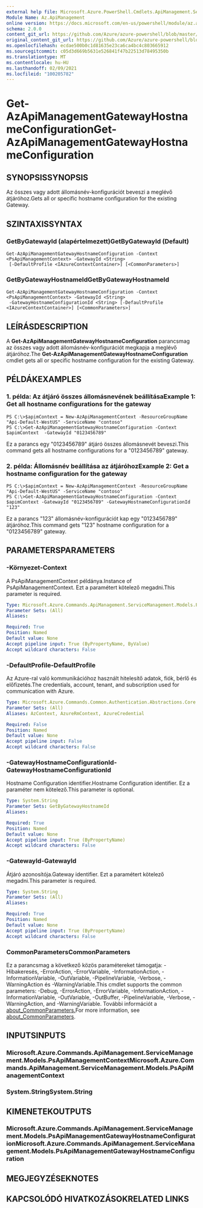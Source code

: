```yaml
---
external help file: Microsoft.Azure.PowerShell.Cmdlets.ApiManagement.ServiceManagement.dll-Help.xml
Module Name: Az.ApiManagement
online version: https://docs.microsoft.com/en-us/powershell/module/az.apimanagement/get-azapimanagementgatewayhostnameconfiguration
schema: 2.0.0
content_git_url: https://github.com/Azure/azure-powershell/blob/master/src/ApiManagement/ApiManagement/help/Get-AzApiManagementGatewayHostnameConfiguration.md
original_content_git_url: https://github.com/Azure/azure-powershell/blob/master/src/ApiManagement/ApiManagement/help/Get-AzApiManagementGatewayHostnameConfiguration.md
ms.openlocfilehash: ecdae500b0c1d81635e23ca6ca4bc4c803665912
ms.sourcegitcommit: c05d3d669b5631e526841f47b22513d78495350b
ms.translationtype: MT
ms.contentlocale: hu-HU
ms.lasthandoff: 02/09/2021
ms.locfileid: "100205782"
---
```

# <span data-ttu-id="6009d-101">Get-AzApiManagementGatewayHostnameConfiguration</span><span class="sxs-lookup"><span data-stu-id="6009d-101">Get-AzApiManagementGatewayHostnameConfiguration</span></span>

## <span data-ttu-id="6009d-102">SYNOPSIS</span><span class="sxs-lookup"><span data-stu-id="6009d-102">SYNOPSIS</span></span>
<span data-ttu-id="6009d-103">Az összes vagy adott állomásnév-konfigurációt beveszi a meglévő átjáróhoz.</span><span class="sxs-lookup"><span data-stu-id="6009d-103">Gets all or specific hostname configuration for the existing Gateway.</span></span>

## <span data-ttu-id="6009d-104">SZINTAXIS</span><span class="sxs-lookup"><span data-stu-id="6009d-104">SYNTAX</span></span>

### <span data-ttu-id="6009d-105">GetByGatewayId (alapértelmezett)</span><span class="sxs-lookup"><span data-stu-id="6009d-105">GetByGatewayId (Default)</span></span>
```
Get-AzApiManagementGatewayHostnameConfiguration -Context <PsApiManagementContext> -GatewayId <String>
 [-DefaultProfile <IAzureContextContainer>] [<CommonParameters>]
```

### <span data-ttu-id="6009d-106">GetByGatewayHostnameId</span><span class="sxs-lookup"><span data-stu-id="6009d-106">GetByGatewayHostnameId</span></span>
```
Get-AzApiManagementGatewayHostnameConfiguration -Context <PsApiManagementContext> -GatewayId <String>
 -GatewayHostnameConfigurationId <String> [-DefaultProfile <IAzureContextContainer>] [<CommonParameters>]
```

## <span data-ttu-id="6009d-107">LEÍRÁS</span><span class="sxs-lookup"><span data-stu-id="6009d-107">DESCRIPTION</span></span>
<span data-ttu-id="6009d-108">A **Get-AzApiManagementGatewayHostnameConfiguration** parancsmag az összes vagy adott állomásnév-konfigurációt megkapja a meglévő átjáróhoz.</span><span class="sxs-lookup"><span data-stu-id="6009d-108">The **Get-AzApiManagementGatewayHostnameConfiguration** cmdlet gets all or specific hostname configuration for the existing Gateway.</span></span>

## <span data-ttu-id="6009d-109">PÉLDÁK</span><span class="sxs-lookup"><span data-stu-id="6009d-109">EXAMPLES</span></span>

### <span data-ttu-id="6009d-110">1. példa: Az átjáró összes állomásnevének beállítása</span><span class="sxs-lookup"><span data-stu-id="6009d-110">Example 1: Get all hostname configurations for the gateway</span></span>
```
PS C:\>$apimContext = New-AzApiManagementContext -ResourceGroupName "Api-Default-WestUS" -ServiceName "contoso"
PS C:\>Get-AzApiManagementGatewayHostnameConfiguration -Context $apimContext  -GatewayId "0123456789"
```

<span data-ttu-id="6009d-111">Ez a parancs egy "0123456789" átjáró összes állomásnevét beveszi.</span><span class="sxs-lookup"><span data-stu-id="6009d-111">This command gets all hostname configurations for a "0123456789" gateway.</span></span>

### <span data-ttu-id="6009d-112">2. példa: Állomásnév beállítása az átjáróhoz</span><span class="sxs-lookup"><span data-stu-id="6009d-112">Example 2: Get a hostname configuration for the gateway</span></span>
```
PS C:\>$apimContext = New-AzApiManagementContext -ResourceGroupName "Api-Default-WestUS" -ServiceName "contoso"
PS C:\>Get-AzApiManagementGatewayHostnameConfiguration -Context $apimContext -GatewayId "0123456789" -GatewayHostnameConfigurationId "123"
```

<span data-ttu-id="6009d-113">Ez a parancs "123" állomásnév-konfigurációt kap egy "0123456789" átjáróhoz.</span><span class="sxs-lookup"><span data-stu-id="6009d-113">This command gets "123" hostname configuration for a "0123456789" gateway.</span></span>

## <span data-ttu-id="6009d-114">PARAMETERS</span><span class="sxs-lookup"><span data-stu-id="6009d-114">PARAMETERS</span></span>

### <span data-ttu-id="6009d-115">-Környezet</span><span class="sxs-lookup"><span data-stu-id="6009d-115">-Context</span></span>
<span data-ttu-id="6009d-116">A PsApiManagementContext példánya.</span><span class="sxs-lookup"><span data-stu-id="6009d-116">Instance of PsApiManagementContext.</span></span>
<span data-ttu-id="6009d-117">Ezt a paramétert kötelező megadni.</span><span class="sxs-lookup"><span data-stu-id="6009d-117">This parameter is required.</span></span>

```yaml
Type: Microsoft.Azure.Commands.ApiManagement.ServiceManagement.Models.PsApiManagementContext
Parameter Sets: (All)
Aliases:

Required: True
Position: Named
Default value: None
Accept pipeline input: True (ByPropertyName, ByValue)
Accept wildcard characters: False
```

### <span data-ttu-id="6009d-118">-DefaultProfile</span><span class="sxs-lookup"><span data-stu-id="6009d-118">-DefaultProfile</span></span>
<span data-ttu-id="6009d-119">Az Azure-ral való kommunikációhoz használt hitelesítő adatok, fiók, bérlő és előfizetés.</span><span class="sxs-lookup"><span data-stu-id="6009d-119">The credentials, account, tenant, and subscription used for communication with Azure.</span></span>

```yaml
Type: Microsoft.Azure.Commands.Common.Authentication.Abstractions.Core.IAzureContextContainer
Parameter Sets: (All)
Aliases: AzContext, AzureRmContext, AzureCredential

Required: False
Position: Named
Default value: None
Accept pipeline input: False
Accept wildcard characters: False
```

### <span data-ttu-id="6009d-120">-GatewayHostnameConfigurationId</span><span class="sxs-lookup"><span data-stu-id="6009d-120">-GatewayHostnameConfigurationId</span></span>
<span data-ttu-id="6009d-121">Hostname Configuration identifier.</span><span class="sxs-lookup"><span data-stu-id="6009d-121">Hostname Configuration identifier.</span></span>
<span data-ttu-id="6009d-122">Ez a paraméter nem kötelező.</span><span class="sxs-lookup"><span data-stu-id="6009d-122">This parameter is optional.</span></span>

```yaml
Type: System.String
Parameter Sets: GetByGatewayHostnameId
Aliases:

Required: True
Position: Named
Default value: None
Accept pipeline input: True (ByPropertyName)
Accept wildcard characters: False
```

### <span data-ttu-id="6009d-123">-GatewayId</span><span class="sxs-lookup"><span data-stu-id="6009d-123">-GatewayId</span></span>
<span data-ttu-id="6009d-124">Átjáró azonosítója.</span><span class="sxs-lookup"><span data-stu-id="6009d-124">Gateway identifier.</span></span>
<span data-ttu-id="6009d-125">Ezt a paramétert kötelező megadni.</span><span class="sxs-lookup"><span data-stu-id="6009d-125">This parameter is required.</span></span>

```yaml
Type: System.String
Parameter Sets: (All)
Aliases:

Required: True
Position: Named
Default value: None
Accept pipeline input: True (ByPropertyName)
Accept wildcard characters: False
```

### <span data-ttu-id="6009d-126">CommonParameters</span><span class="sxs-lookup"><span data-stu-id="6009d-126">CommonParameters</span></span>
<span data-ttu-id="6009d-127">Ez a parancsmag a következő közös paramétereket támogatja: -Hibakeresés, -ErrorAction, -ErrorVariable, -InformationAction, -InformationVariable, -OutVariable, -PipelineVariable, -Verbose, -WarningAction és -WarningVariable.</span><span class="sxs-lookup"><span data-stu-id="6009d-127">This cmdlet supports the common parameters: -Debug, -ErrorAction, -ErrorVariable, -InformationAction, -InformationVariable, -OutVariable, -OutBuffer, -PipelineVariable, -Verbose, -WarningAction, and -WarningVariable.</span></span> <span data-ttu-id="6009d-128">További információt a [about_CommonParameters.](http://go.microsoft.com/fwlink/?LinkID=113216)</span><span class="sxs-lookup"><span data-stu-id="6009d-128">For more information, see [about_CommonParameters](http://go.microsoft.com/fwlink/?LinkID=113216).</span></span>

## <span data-ttu-id="6009d-129">INPUTS</span><span class="sxs-lookup"><span data-stu-id="6009d-129">INPUTS</span></span>

### <span data-ttu-id="6009d-130">Microsoft.Azure.Commands.ApiManagement.ServiceManagement.Models.PsApiManagementContext</span><span class="sxs-lookup"><span data-stu-id="6009d-130">Microsoft.Azure.Commands.ApiManagement.ServiceManagement.Models.PsApiManagementContext</span></span>

### <span data-ttu-id="6009d-131">System.String</span><span class="sxs-lookup"><span data-stu-id="6009d-131">System.String</span></span>

## <span data-ttu-id="6009d-132">KIMENETEK</span><span class="sxs-lookup"><span data-stu-id="6009d-132">OUTPUTS</span></span>

### <span data-ttu-id="6009d-133">Microsoft.Azure.Commands.ApiManagement.ServiceManagement.Models.PsApiManagementGatewayHostnameConfiguration</span><span class="sxs-lookup"><span data-stu-id="6009d-133">Microsoft.Azure.Commands.ApiManagement.ServiceManagement.Models.PsApiManagementGatewayHostnameConfiguration</span></span>

## <span data-ttu-id="6009d-134">MEGJEGYZÉSEK</span><span class="sxs-lookup"><span data-stu-id="6009d-134">NOTES</span></span>

## <span data-ttu-id="6009d-135">KAPCSOLÓDÓ HIVATKOZÁSOK</span><span class="sxs-lookup"><span data-stu-id="6009d-135">RELATED LINKS</span></span>

